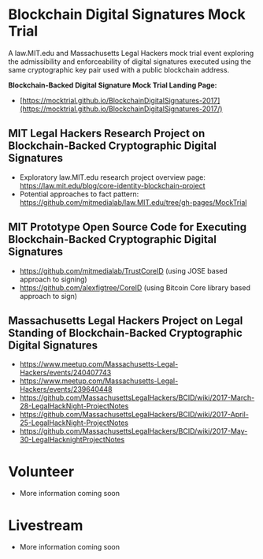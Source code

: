 # Blockchain Digital Signatures Mock Trial

A law.MIT.edu and Massachusetts Legal Hackers mock trial event exploring the admissibility and enforceability of digital signatures executed using the same cryptographic key pair used with a public blockchain address.  

**Blockchain-Backed Digital Signature Mock Trial Landing Page:** 

* [https://mocktrial.github.io/BlockchainDigitalSignatures-2017](https://mocktrial.github.io/BlockchainDigitalSignatures-2017/)

## MIT Legal Hackers Research Project on Blockchain-Backed Cryptographic Digital Signatures

* Exploratory law.MIT.edu research project overview page: https://law.mit.edu/blog/core-identity-blockchain-project
* Potential approaches to fact pattern: https://github.com/mitmedialab/law.MIT.edu/tree/gh-pages/MockTrial

## MIT Prototype Open Source Code for Executing Blockchain-Backed Cryptographic Digital Signatures

* https://github.com/mitmedialab/TrustCoreID (using JOSE based approach to signing)
* https://github.com/alexfigtree/CoreID (using Bitcoin Core library based approach to sign)


## Massachusetts Legal Hackers Project on Legal Standing of Blockchain-Backed Cryptographic Digital Signatures

* https://www.meetup.com/Massachusetts-Legal-Hackers/events/240407743 
* https://www.meetup.com/Massachusetts-Legal-Hackers/events/239640448
* https://github.com/MassachusettsLegalHackers/BCID/wiki/2017-March-28-LegalHackNight-ProjectNotes
* https://github.com/MassachusettsLegalHackers/BCID/wiki/2017-April-25-LegalHackNight-ProjectNotes
* https://github.com/MassachusettsLegalHackers/BCID/wiki/2017-May-30-LegalHacknightProjectNotes

# Volunteer

* More information coming soon

# Livestream

* More information coming soon
